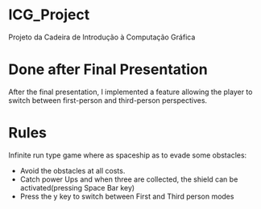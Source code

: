# ICG_Project
Projeto da Cadeira de Introdução à Computação Gráfica

# Done after Final Presentation
After the final presentation, I implemented a feature allowing the player to switch between first-person and third-person perspectives.

# Rules
Infinite run type game where as spaceship as to evade some obstacles:
- Avoid the obstacles at all costs.
- Catch power Ups and when three are collected, the shield can be activated(pressing Space Bar key)
- Press the y key to switch between First and Third person modes
